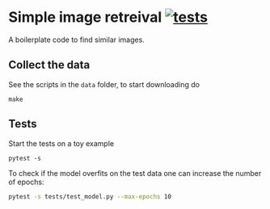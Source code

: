 # Simple image retreival [![tests](https://github.com/kqf/simple-image-retrieval/actions/workflows/ci.yml/badge.svg)](https://github.com/kqf/simple-image-retrieval/actions/workflows/ci.yml)

A boilerplate code to find similar images.


## Collect the data

See the scripts in the `data` folder, to start downloading do
```
make
```


## Tests
Start the tests on a toy example

```
pytest -s 
```

To check if the model overfits on the test data one can increase the number of epochs:

```bash
pytest -s tests/test_model.py --max-epochs 10

```
